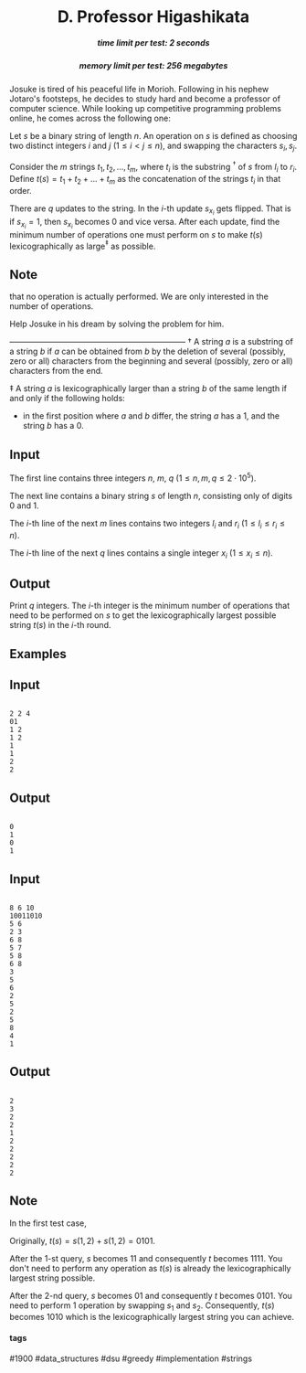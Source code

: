 <h1 style='text-align: center;'> D. Professor Higashikata</h1>

<h5 style='text-align: center;'>time limit per test: 2 seconds</h5>
<h5 style='text-align: center;'>memory limit per test: 256 megabytes</h5>

Josuke is tired of his peaceful life in Morioh. Following in his nephew Jotaro's footsteps, he decides to study hard and become a professor of computer science. While looking up competitive programming problems online, he comes across the following one: 

Let $s$ be a binary string of length $n$. An operation on $s$ is defined as choosing two distinct integers $i$ and $j$ ($1 \leq i < j \leq n$), and swapping the characters $s_i, s_j$.

Consider the $m$ strings $t_1, t_2, \ldots, t_m$, where $t_i$ is the substring $^\dagger$ of $s$ from $l_i$ to $r_i$. Define $t(s) = t_1+t_2+\ldots+t_m$ as the concatenation of the strings $t_i$ in that order.

There are $q$ updates to the string. In the $i$-th update $s_{x_i}$ gets flipped. That is if $s_{x_i}=1$, then $s_{x_i}$ becomes $0$ and vice versa. After each update, find the minimum number of operations one must perform on $s$ to make $t(s)$ lexicographically as large$^\ddagger$ as possible. 

## Note

 that no operation is actually performed. We are only interested in the number of operations.

Help Josuke in his dream by solving the problem for him.

 —————————————————————— $\dagger$ A string $a$ is a substring of a string $b$ if $a$ can be obtained from $b$ by the deletion of several (possibly, zero or all) characters from the beginning and several (possibly, zero or all) characters from the end.

$\ddagger$ A string $a$ is lexicographically larger than a string $b$ of the same length if and only if the following holds: 

* in the first position where $a$ and $b$ differ, the string $a$ has a $1$, and the string $b$ has a $0$.
## Input

The first line contains three integers $n$, $m$, $q$ ($1 \leq n,m,q \leq 2 \cdot 10^5$). 

The next line contains a binary string $s$ of length $n$, consisting only of digits $0$ and $1$.

The $i$-th line of the next $m$ lines contains two integers $l_i$ and $r_i$ ($1 \leq l_i \leq r_i \leq n$).

The $i$-th line of the next $q$ lines contains a single integer $x_i$ ($1 \leq x_i \leq n$).

## Output

Print $q$ integers. The $i$-th integer is the minimum number of operations that need to be performed on $s$ to get the lexicographically largest possible string $t(s)$ in the $i$-th round.

## Examples

## Input


```

2 2 4
01
1 2
1 2
1
1
2
2

```
## Output


```

0
1
0
1

```
## Input


```

8 6 10
10011010
5 6
2 3
6 8
5 7
5 8
6 8
3
5
6
2
5
2
5
8
4
1

```
## Output


```

2
3
2
2
1
2
2
2
2
2

```
## Note

In the first test case,

Originally, $t(s) = s(1,2) + s(1,2) = 0101$.

After the $1$-st query, $s$ becomes $11$ and consequently $t$ becomes $1111$. You don't need to perform any operation as $t(s)$ is already the lexicographically largest string possible.

After the $2$-nd query, $s$ becomes $01$ and consequently $t$ becomes $0101$. You need to perform $1$ operation by swapping $s_1$ and $s_2$. Consequently, $t(s)$ becomes $1010$ which is the lexicographically largest string you can achieve.



#### tags 

#1900 #data_structures #dsu #greedy #implementation #strings 